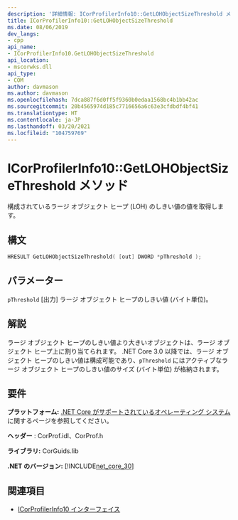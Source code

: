 ```yaml
---
description: '詳細情報: ICorProfilerInfo10::GetLOHObjectSizeThreshold メソッド'
title: ICorProfilerInfo10::GetLOHObjectSizeThreshold
ms.date: 08/06/2019
dev_langs:
- cpp
api_name:
- ICorProfilerInfo10.GetLOHObjectSizeThreshold
api_location:
- mscorwks.dll
api_type:
- COM
author: davmason
ms.author: davmason
ms.openlocfilehash: 7dca887f6d0ff5f9360b0edaa1568bc4b1bb42ac
ms.sourcegitcommit: 20b4565974d185c7716656a6c63e3cfdbdf4bf41
ms.translationtype: HT
ms.contentlocale: ja-JP
ms.lasthandoff: 03/20/2021
ms.locfileid: "104759769"
---
```

# <a name="icorprofilerinfo10getlohobjectsizethreshold-method"></a>ICorProfilerInfo10::GetLOHObjectSizeThreshold メソッド

構成されているラージ オブジェクト ヒープ (LOH) のしきい値の値を取得します。

## <a name="syntax"></a>構文

```cpp
HRESULT GetLOHObjectSizeThreshold( [out] DWORD *pThreshold );
```

## <a name="parameters"></a>パラメーター

`pThreshold` [出力] ラージ オブジェクト ヒープのしきい値 (バイト単位)。

## <a name="remarks"></a>解説

ラージ オブジェクト ヒープのしきい値より大きいオブジェクトは、ラージ オブジェクト ヒープ上に割り当てられます。 .NET Core 3.0 以降では、ラージ オブジェクト ヒープのしきい値は構成可能であり、`pThreshold` にはアクティブなラージ オブジェクト ヒープのしきい値のサイズ (バイト単位) が格納されます。

## <a name="requirements"></a>要件

**プラットフォーム:** [.NET Core がサポートされているオペレーティング システム](../../../core/install/windows.md?pivots=os-windows)に関するページを参照してください。

**ヘッダー** : CorProf.idl、CorProf.h

**ライブラリ:** CorGuids.lib

**.NET のバージョン:** [!INCLUDE[net_core_30](../../../../includes/net-core-30-md.md)]

## <a name="see-also"></a>関連項目

- [ICorProfilerInfo10 インターフェイス](icorprofilerinfo10-interface.md)
